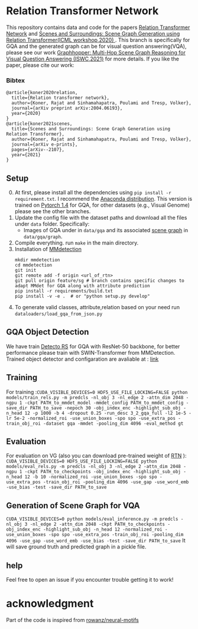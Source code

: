 # Relation Transformer Network


This repository contains data and code for the papers [Relation Transformer Network](https://arxiv.org/abs/2004.06193) and [Scenes and Surroundings: Scene Graph Generation using Relation Transformer(ICML workshop,2020)
](https://arxiv.org/abs/2107.05448). This branch is specifically for GQA and the generated graph can be for visual question answering(VQA), please see our work [Graphhopper: Multi-Hop Scene Graph Reasoning for Visual Question Answering
(ISWC,2021)](https://arxiv.org/abs/2107.06325) for more details. If you like the paper, please cite our work:

### Bibtex

```
@article{koner2020relation,
  title={Relation transformer network},
  author={Koner, Rajat and Sinhamahapatra, Poulami and Tresp, Volker},
  journal={arXiv preprint arXiv:2004.06193},
  year={2020}
}
@article{koner2021scenes,
  title={Scenes and Surroundings: Scene Graph Generation using Relation Transformer},
  author={Koner, Rajat and Sinhamahapatra, Poulami and Tresp, Volker},
  journal={arXiv e-prints},
  pages={arXiv--2107},
  year={2021}
}
```
## Setup


0. At first, please install all the dependencies using ```pip install -r requirement.txt```. I recommend the [Anaconda distribution](https://repo.continuum.io/archive/). 
This version is trained on [Pytorch 1.4](https://pytorch.org/get-started/previous-versions/) for GQA, for other datasets (e.g., Visual Genome) please see the other branches.
1. Update the config file with the dataset paths and download all the files under ```data``` folder. Specifically:
    - Images of GQA under in ```data/gqa``` and its associated [scene graph](https://nlp.stanford.edu/data/gqa/sceneGraphs.zip) in ```data/gqa/graph```. 
2. Compile everything. run ```make``` in the main directory.
3. Installation of [MMdetection](https://github.com/open-mmlab/mmdetection) 
    ```shell
    mkdir mmdetection
    cd mmdetection
    git init
    git remote add -f origin <url_of_rtn> 
    git pull origin feature/sg # branch contains specific changes to adapt MMdet for GQA along with attribute prediction
    pip install -r requirements/build.txt
    pip install -v -e .  # or "python setup.py develop"
    ```
4. To generate valid classes, attribute,relation based on your need run ```dataloaders/load_gqa_from_json.py```

## GQA Object Detection
We have train [Detecto RS](https://github.com/open-mmlab/mmdetection/blob/master/configs/detectors/README.md) for GQA with ResNet-50 backbone, for better performance please train with SWIN-Transformer from MMDetection.
Trained object detector and configaration are avaliable at : [link](https://syncandshare.lrz.de/getlink/fiGT7TZboX9qtwcdBStj2oBr/)
## Training 
For training :```CUDA_VISIBLE_DEVICES=0 HDF5_USE_FILE_LOCKING=FALSE python models/train_rels.py -m predcls -nl_obj 3 -nl_edge 2 -attn_dim 2048 -ngpu 1 -ckpt PATH_to_mmdet_model -mmdet_config PATH_to_mmdet_config -save_dir PATH_to_save -nepoch 30 -obj_index_enc -highlight_sub_obj -n_head 12 -p 1000 -b 4 -dropout 0.25 -run_desc 3_2_gqa_full -l2 1e-5 -lr 5e-2 -normalized_roi -use_union_boxes -spo spo -use_extra_pos -train_obj_roi -dataset gqa -mmdet -pooling_dim 4096 -eval_method gt```
## Evaluation
For evaluation on VG (also you can download pre-trained weight of [RTN](https://syncandshare.lrz.de/getlink/fi8Q3pMt6yPo4J1w5fbpSUEn/) ): 
```CUDA_VISIBLE_DEVICES=0 HDF5_USE_FILE_LOCKING=FALSE python models/eval_rels.py -m predcls -nl_obj 3 -nl_edge 2 -attn_dim 2048 -ngpu 1 -ckpt PATH_to_checkpoints -obj_index_enc -highlight_sub_obj -n_head 12 -b 10 -normalized_roi -use_union_boxes -spo spo -use_extra_pos -train_obj_roi -pooling_dim 4096 -use_gap -use_word_emb -use_bias -test -save_dir PATH_to_save```
## Generation of Scene Graph for VQA
```CUDA_VISIBLE_DEVICES=0 python models/eval_inference.py -m predcls -nl_obj 3 -nl_edge 2 -attn_dim 2048 -ckpt PATH_to_checkpoints -obj_index_enc -highlight_sub_obj -n_head 12 -normalized_roi -use_union_boxes -spo spo -use_extra_pos -train_obj_roi -pooling_dim 4096 -use_gap -use_word_emb -use_bias -test -save_dir PATH_to_save```
It will save ground truth and predicted graph in a pickle file.
## help

Feel free to open an issue if you encounter trouble getting it to work!

# acknowledgment 
Part of the code is inspired from [rowanz/neural-motifs](https://github.com/rowanz/neural-motifs)

